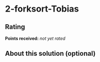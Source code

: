# 2-forksort-Tobias

## Rating
**Points received:** _not yet rated_

## About this solution (optional)
